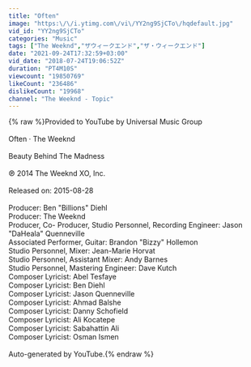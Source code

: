 ```yaml
---
title: "Often"
image: "https:\/\/i.ytimg.com\/vi\/YY2ng9SjCTo\/hqdefault.jpg"
vid_id: "YY2ng9SjCTo"
categories: "Music"
tags: ["The Weeknd","ザウィークエンド","ザ・ウィークエンド"]
date: "2021-09-24T17:32:59+03:00"
vid_date: "2018-07-24T19:06:52Z"
duration: "PT4M10S"
viewcount: "19850769"
likeCount: "236486"
dislikeCount: "19968"
channel: "The Weeknd - Topic"
---
```

{% raw %}Provided to YouTube by Universal Music Group<br /><br />Often · The Weeknd<br /><br />Beauty Behind The Madness<br /><br />℗ 2014 The Weeknd XO, Inc.<br /><br />Released on: 2015-08-28<br /><br />Producer: Ben &quot;Billions&quot; Diehl<br />Producer: The Weeknd<br />Producer, Co- Producer, Studio  Personnel, Recording  Engineer: Jason &quot;DaHeala&quot; Quenneville<br />Associated  Performer, Guitar: Brandon &quot;Bizzy&quot; Hollemon<br />Studio  Personnel, Mixer: Jean-Marie Horvat<br />Studio  Personnel, Assistant  Mixer: Andy Barnes<br />Studio  Personnel, Mastering  Engineer: Dave Kutch<br />Composer  Lyricist: Abel Tesfaye<br />Composer  Lyricist: Ben Diehl<br />Composer  Lyricist: Jason Quenneville<br />Composer  Lyricist: Ahmad Balshe<br />Composer  Lyricist: Danny Schofield<br />Composer  Lyricist: Ali Kocatepe<br />Composer  Lyricist: Sabahattin Ali<br />Composer  Lyricist: Osman Ismen<br /><br />Auto-generated by YouTube.{% endraw %}
